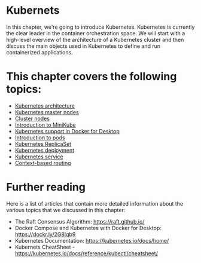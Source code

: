 # Kubernets

In this chapter, we're going to introduce Kubernetes. Kubernetes is currently the clear leader in the container orchestration space. We will start with a high-level overview of the architecture of a Kubernetes cluster and then discuss the main objects used in Kubernetes to define and run containerized applications.

# This chapter covers the following topics:

- [Kubernetes architecture](Kubernetes-architecture.md)
- [Kubernetes master nodes](Kubernetes-master-nodes.md)
- [Cluster nodes](Cluster-nodes.md)
- [Introduction to MiniKube](Introduction-to-Minikube.md)
- [Kubernetes support in Docker for Desktop](Kubernetes-support-in-Docker-for-Desktop.md)
- [Introduction to pods](Introduction-to-pods.md)
- [Kubernetes ReplicaSet](Kubernetes-ReplicaSet.md)
- [Kubernetes deployment](Kubernetes-deployment.md)
- [Kubernetes service](Kubernetes-service.md)
- [Context-based routing](Context-based-routing.md)

# Further reading
Here is a list of articles that contain more detailed information about the various topics that we discussed in this chapter:

- The Raft Consensus Algorithm: https://raft.github.io/
- Docker Compose and Kubernetes with Docker for Desktop: https://dockr.ly/2G8Iqb9
- Kubernetes Documentation: https://kubernetes.io/docs/home/
- Kubernets CheatSheet - https://kubernetes.io/docs/reference/kubectl/cheatsheet/